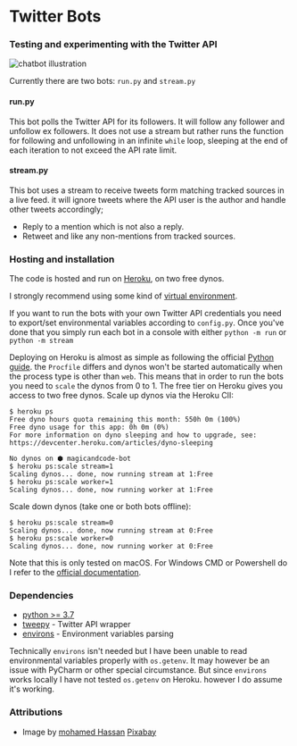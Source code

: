 # Twitter Bots
### Testing and experimenting with the Twitter API
![chatbot illustration](/../master/twitter-bots.png?raw=true "chatbot repository decorative illustration")

Currently there are two bots: `run.py` and `stream.py`
#### run.py
This bot polls the Twitter API for its followers. It will follow any follower and unfollow ex followers.
It does not use a stream but rather runs the function for following and unfollowing in an infinite `while` loop, sleeping at the end of each iteration to not exceed the API rate limit.

#### stream.py
This bot uses a stream to receive tweets form matching tracked sources in a live feed. it will ignore tweets where the API user is the author and handle other tweets accordingly;
* Reply to a mention which is not also a reply.
* Retweet and like any non-mentions from tracked sources.

### Hosting and installation
The code is hosted and run on [Heroku](https://heroku.com/), on two free dynos.

I strongly recommend using some kind of [virtual environment](https://docs.python.org/3/tutorial/venv.html).

If you want to run the bots with your own Twitter API credentials you need to export/set environmental variables according to `config.py`.
Once you've done that you simply run each bot in a console with either `python -m run` or `python -m stream`

Deploying on Heroku is almost as simple as following the official [Python guide](https://devcenter.heroku.com/articles/getting-started-with-python).
the `Procfile` differs and dynos won't be started automatically when the process type is other than `web`.
This means that in order to run the bots you need to `scale` the dynos from 0 to 1. The free tier on Heroku gives you access to two free dynos.
Scale up dynos via the Heroku ClI:
```
$ heroku ps
Free dyno hours quota remaining this month: 550h 0m (100%)
Free dyno usage for this app: 0h 0m (0%)
For more information on dyno sleeping and how to upgrade, see:
https://devcenter.heroku.com/articles/dyno-sleeping

No dynos on ⬢ magicandcode-bot
$ heroku ps:scale stream=1
Scaling dynos... done, now running stream at 1:Free
$ heroku ps:scale worker=1
Scaling dynos... done, now running worker at 1:Free
```

Scale down dynos (take one or both bots offline):
```
$ heroku ps:scale stream=0
Scaling dynos... done, now running stream at 0:Free
$ heroku ps:scale worker=0
Scaling dynos... done, now running worker at 0:Free
```

Note that this is only tested on macOS. For Windows CMD or Powershell do I refer to the [official documentation](https://devcenter.heroku.com/articles/getting-started-with-python).


### Dependencies
* [python >= 3.7](https://www.python.org/downloads/)
* [tweepy](http://www.tweepy.org/) - Twitter API wrapper
* [environs](https://pypi.org/project/environs/) - Environment variables parsing

Technically `environs` isn't needed but I have been unable to read environmental variables properly with `os.getenv`. It may however be an issue with PyCharm or other special circumstance. But since `environs` works locally I have not tested `os.getenv` on Heroku. however I do assume it's working.

### Attributions
* Image by [mohamed Hassan](https://pixabay.com/users/mohamed_hassan-5229782/?utm_source=link-attribution&amp;utm_medium=referral&amp;utm_campaign=image&amp;utm_content=3589528) [Pixabay](https://pixabay.com/?utm_source=link-attribution&amp;utm_medium=referral&amp;utm_campaign=image&amp;utm_content=3589528)

